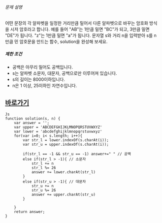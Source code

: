 

###### 문제 설명

어떤 문장의 각 알파벳을 일정한 거리만큼 밀어서 다른 알파벳으로 바꾸는 암호화 방식을 시저 암호라고 합니다. 예를 들어 "AB"는 1만큼 밀면 "BC"가 되고, 3만큼 밀면 "DE"가 됩니다. "z"는 1만큼 밀면 "a"가 됩니다. 문자열 s와 거리 n을 입력받아 s를 n만큼 민 암호문을 만드는 함수, solution을 완성해 보세요.

##### 제한 조건

-   공백은 아무리 밀어도 공백입니다.
-   s는 알파벳 소문자, 대문자, 공백으로만 이루어져 있습니다.
-   s의 길이는 8000이하입니다.
-   n은 1 이상, 25이하인 자연수입니다.


## [바로가기](https://school.programmers.co.kr/learn/courses/30/lessons/12926)

~~~~
Js
function solution(s, n) {
    var answer = '';
    var upper = 'ABCDEFGHIJKLMNOPQRSTUVWXYZ'
    var lower = 'abcdefghijklmnopqrstuvwxyz'
    for(var i=0; i< s.length; i++){
        var str_l = lower.indexOf(s.charAt(i));
        var str_u = upper.indexOf(s.charAt(i));
        
        if(str_l == -1 && str_u == -1) answer+=" " // 공백
        else if(str_l > -1){ // 소문자
            str_l += n
            str_l %= 26
            answer += lower.charAt(str_l)
        }
        else if(str_u > -1){ // 대문자
            str_u += n
            str_u %= 26
            answer += upper.charAt(str_u)
        }
        
    }
    return answer;
}
~~~~
